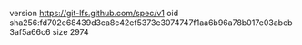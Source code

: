 version https://git-lfs.github.com/spec/v1
oid sha256:fd702e68439d3ca8c42ef5373e3074747f1aa6b96a78b017e03abeb3af5a66c6
size 2974
